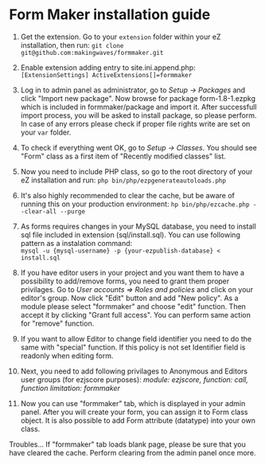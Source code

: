 Form Maker installation guide
=============================

1. Get the extension. Go to your `extension` folder within your eZ installation, then run: `git clone git@github.com:makingwaves/formmaker.git`

2. Enable extension adding entry to site.ini.append.php:
`[ExtensionSettings]
ActiveExtensions[]=formmaker`

3. Log in to admin panel as administrator, go to *Setup -> Packages* and click "Import new package".
Now browse for package form-1.8-1.ezpkg which is included in formmaker/package and import it.
After successfull import process, you will be asked to install package, so please perform.
In case of any errors please check if proper file rights write are set on your `var` folder.

4. To check if everything went OK, go to *Setup -> Classes*. You should see "Form" class as a first item of "Recently modified classes" list.

5. Now you need to include PHP class, so go to the root directory of your eZ installation and run:
`php bin/php/ezpgenerateautoloads.php`

6. It's also highly recommended to clear the cache, but be aware of running this on your production environment:
`hp bin/php/ezcache.php --clear-all --purge`

7. As forms requires changes in your MySQL database, you need to install sql file included in extension (sql/install.sql). You can use following pattern as a instalation command:  
`mysql -u {mysql-username} -p {your-ezpublish-database} < install.sql`

8. If you have editor users in your project and you want them to have a possibility to add/remove forms, you need to grant them proper privilages.
Go to *User accounts => Roles and policies* and click on your editor's group. Now click "Edit" button and add "New policy".
As a module please select "formmaker" and choose "edit" function. Then accept it by clicking "Grant full access". You can perform same action for "remove" function.

9. If you want to allow Editor to change field identifier you need to do the same with "special" function. If this policy is not set Identifier field is readonly when editing form.

10. Next, you need to add following privilages to Anonymous and Editors user groups (for ezjscore purposes):
*module: ezjscore, function: call, function limitation: formmaker*

11. Now you can use "formmaker" tab, which is displayed in your admin panel. After you will create your form, you can assign it to Form class object.
It is also possible to add Form attribute (datatype) into your own class.

Troubles...
If "formmaker" tab loads blank page, please be sure that you have cleared the cache. Perform clearing from the admin panel once more.